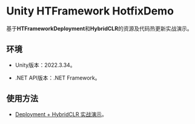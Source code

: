 # Unity HTFramework HotfixDemo

基于**HTFrameworkDeployment**和**HybridCLR**的资源及代码热更新实战演示。

## 环境

- Unity版本：2022.3.34。

- .NET API版本：.NET Framework。

## 使用方法

- [Deployment + HybridCLR 实战演示](https://wanderer.blog.csdn.net/article/details/144889016)。